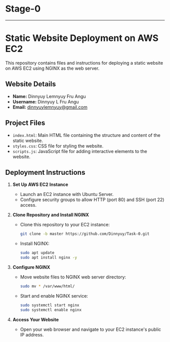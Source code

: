 # Stage-0
---

# Static Website Deployment on AWS EC2

This repository contains files and instructions for deploying a static website on AWS EC2 using NGINX as the web server.

## Website Details

- **Name:** Dinnyuy Lemnyuy Fru Angu
- **Username:** Dinnyuy L Fru Angu
- **Email:** dinnyuylemnyuy@gmail.com

## Project Files

- `index.html`: Main HTML file containing the structure and content of the static website.
- `styles.css`: CSS file for styling the website.
- `scripts.js`: JavaScript file for adding interactive elements to the website.

## Deployment Instructions

1. **Set Up AWS EC2 Instance**
   - Launch an EC2 instance with Ubuntu Server.
   - Configure security groups to allow HTTP (port 80) and SSH (port 22) access.

2. **Clone Repository and Install NGINX**
   - Clone this repository to your EC2 instance:
     ```bash
     git clone -b master https://github.com/Dinnyuy/Task-0.git
     ```
   - Install NGINX:
     ```bash
     sudo apt update
     sudo apt install nginx -y
     ```

3. **Configure NGINX**
   - Move website files to NGINX web server directory:
     ```bash
     sudo mv * /var/www/html/
     ```
   - Start and enable NGINX service:
     ```bash
     sudo systemctl start nginx
     sudo systemctl enable nginx
     ```

4. **Access Your Website**
   - Open your web browser and navigate to your EC2 instance's public IP address.



